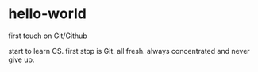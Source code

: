 # hello-world
first touch on Git/Github

start to learn CS. first stop is Git. all fresh. always concentrated and never give up.

